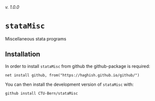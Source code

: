 _v. 1.0.0_  

`stataMisc`
========

Miscellaneous stata programs

Installation
------------

In order to install `stataMisc` from github the github-package is required:

	net install github, from("https://haghish.github.io/github/")

You can then install the development version of `stataMisc` with:

	github install CTU-Bern/stataMisc
